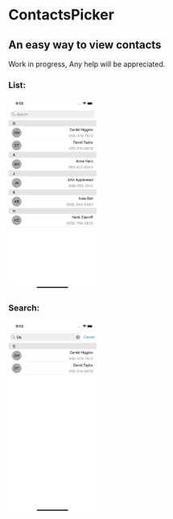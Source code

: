 # ContactsPicker
## An easy way to view contacts

Work in progress, Any help will be appreciated.

### List:
<img src="/ContactsPicker/Simulator Screen Shot - iPhone 11 - 2020-11-09 at 09.53.50.png" alt="iOS screenshot showing contacts list." width="175">

### Search:
<img src="/ContactsPicker/Simulator Screen Shot - iPhone 11 - 2020-11-09 at 09.53.55.png" alt="iOS screenshot showing contacts list search." width="175">
